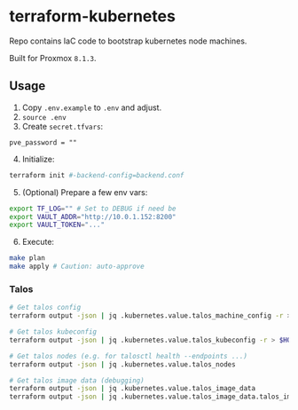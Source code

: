 # terraform-kubernetes
Repo contains IaC code to bootstrap kubernetes node machines.

Built for Proxmox `8.1.3`.

## Usage
1. Copy `.env.example` to `.env` and adjust.
2. `source .env`
3. Create `secret.tfvars`:
```hcl
pve_password = ""
```

4. Initialize:
```bash
terraform init #-backend-config=backend.conf
```

5. (Optional) Prepare a few env vars:
```bash
export TF_LOG="" # Set to DEBUG if need be
export VAULT_ADDR="http://10.0.1.152:8200"
export VAULT_TOKEN="..."
```

6. Execute:
```bash
make plan
make apply # Caution: auto-approve
```

### Talos
```bash
# Get talos config
terraform output -json | jq .kubernetes.value.talos_machine_config -r > $HOME/.talos/config

# Get talos kubeconfig
terraform output -json | jq .kubernetes.value.talos_kubeconfig -r > $HOME/.kube/config

# Get talos nodes (e.g. for talosctl health --endpoints ...)
terraform output -json | jq .kubernetes.value.talos_nodes

# Get talos image data (debugging)
terraform output -json | jq .kubernetes.value.talos_image_data
terraform output -json | jq .kubernetes.value.talos_image_data.talos_image_factory_schematic.schematic -r
```